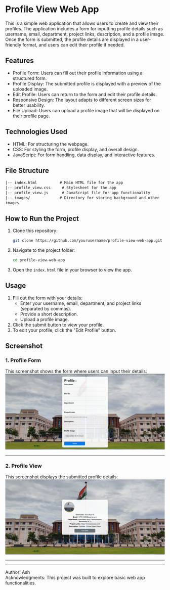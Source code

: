 # Profile View Web App

This is a simple web application that allows users to create and view their profiles.
The application includes a form for inputting profile details such as username, email, department, project links, description, and a profile image.
Once the form is submitted, the profile details are displayed in a user-friendly format, and users can edit their profile if needed.

## Features

- Profile Form: Users can fill out their profile information using a structured form.
- Profile Display: The submitted profile is displayed with a preview of the uploaded image.
- Edit Profile: Users can return to the form and edit their profile details.
- Responsive Design: The layout adapts to different screen sizes for better usability.
- File Upload: Users can upload a profile image that will be displayed on their profile page.

## Technologies Used

- HTML: For structuring the webpage.
- CSS: For styling the form, profile display, and overall design.
- JavaScript: For form handling, data display, and interactive features.

## File Structure

```
|-- index.html          # Main HTML file for the app
|-- profile_view.css     # Stylesheet for the app
|-- profile_view.js      # JavaScript file for app functionality
|-- images/             # Directory for storing background and other images
```

## How to Run the Project

1. Clone this repository:
   ```bash
   git clone https://github.com/yourusername/profile-view-web-app.git
   ```

2. Navigate to the project folder:
   ```bash
   cd profile-view-web-app
   ```

3. Open the `index.html` file in your browser to view the app.

## Usage

1. Fill out the form with your details:
   - Enter your username, email, department, and project links (separated by commas).
   - Provide a short description.
   - Upload a profile image.
2. Click the submit button to view your profile.
3. To edit your profile, click the "Edit Profile" button.

## Screenshot

### 1. Profile Form
This screenshot shows the form where users can input their details:
![Profile Form Screenshot](images/profile-form.png)

---

### 2. Profile View
This screenshot displays the submitted profile details:
![Profile View Screenshot](images/profile-view.png)

---


---
Author: Ash  
Acknowledgments: This project was built to explore basic web app functionalities.
```
